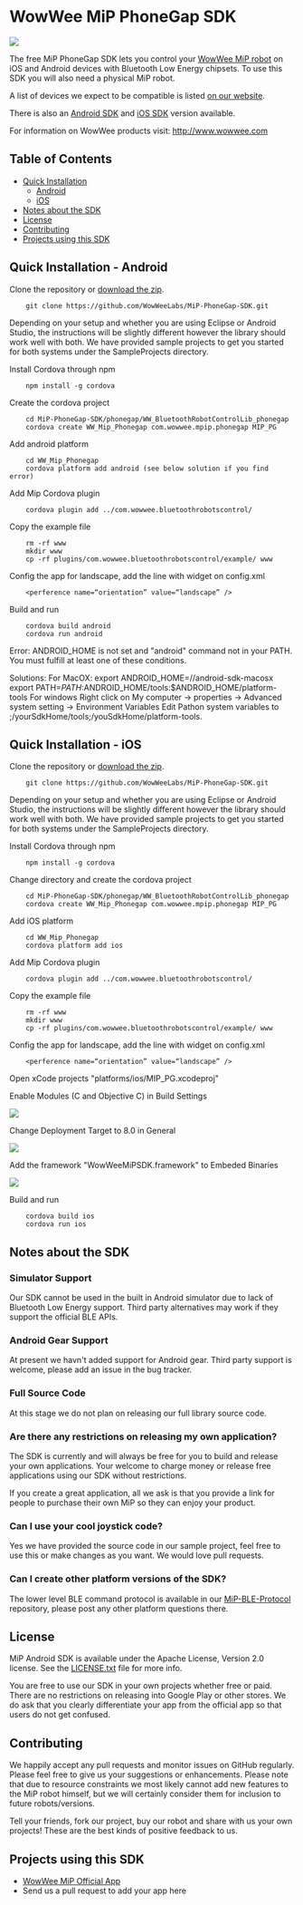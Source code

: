 WowWee MiP PhoneGap SDK
================================

![](images/MiP.png)

The free MiP PhoneGap SDK lets you control your [WowWee MiP robot](http://www.meetmip.com) on iOS and Android devices with Bluetooth Low Energy chipsets. To use this SDK you will also need a physical MiP robot.

A list of devices we expect to be compatible is listed [on our website](http://www.wowwee.com/mip/compatibility).

There is also an [Android SDK](https://github.com/WowWeeLabs/MiP-Android-SDK) and [iOS SDK](https://github.com/WowWeeLabs/MiP-iOS-SDK)  version available.

For information on WowWee products visit: <http://www.wowwee.com>

Table of Contents
---------------------------------------

- [Quick Installation](#)
	- [Android](#quick-installation---android)
	- [iOS](#quick-installation---ios)
- [Notes about the SDK](#notes-about-the-sdk)
- [License](#license)
- [Contributing](#contributing)
- [Projects using this SDK](#projects-using-this-sdk)


Quick Installation - Android
---------------------------------

Clone the repository or [download the zip](https://github.com/WowWeeLabs/MiP-PhoneGap-SDK/archive/master.zip).

		git clone https://github.com/WowWeeLabs/MiP-PhoneGap-SDK.git

Depending on your setup and whether you are using Eclipse or Android Studio, the instructions will be slightly different however the library should work well with both. We have provided sample projects to get you started for both systems under the SampleProjects directory.

Install Cordova through npm

		npm install -g cordova

Create the cordova project

		cd MiP-PhoneGap-SDK/phonegap/WW_BluetoothRobotControlLib_phonegap
		cordova create WW_Mip_Phonegap com.wowwee.mpip.phonegap MIP_PG

Add android platform

		cd WW_Mip_Phonegap
		cordova platform add android (see below solution if you find error)

Add Mip Cordova plugin

		cordova plugin add ../com.wowwee.bluetoothrobotscontrol/

Copy the example file

		rm -rf www
		mkdir www
		cp -rf plugins/com.wowwee.bluetoothrobotscontrol/example/ www

Config the app for landscape, add the line with widget on config.xml

		<perference name=“orientation” value=“landscape” />

Build and run

		cordova build android
		cordova run android

Error:
ANDROID_HOME is not set and "android" command not in your PATH. You must fulfill at least one of these conditions.

Solutions:
For MacOX:
export ANDROID_HOME=/<installation location>/android-sdk-macosx export PATH=${PATH}:$ANDROID_HOME/tools:$ANDROID_HOME/platform-tools
For windows
Right click on My computer -> properties -> Advanced system setting -> Environment Variables Edit Pathon system variables to ;/yourSdkHome/tools;/youSdkHome/platform-tools.


Quick Installation - iOS
---------------------------------

Clone the repository or [download the zip](https://github.com/WowWeeLabs/MiP-PhoneGap-SDK/archive/master.zip).

		git clone https://github.com/WowWeeLabs/MiP-PhoneGap-SDK.git

Depending on your setup and whether you are using Eclipse or Android Studio, the instructions will be slightly different however the library should work well with both. We have provided sample projects to get you started for both systems under the SampleProjects directory.

Install Cordova through npm

		npm install -g cordova

Change directory and create the cordova project

		cd MiP-PhoneGap-SDK/phonegap/WW_BluetoothRobotControlLib_phonegap
		cordova create WW_Mip_Phonegap com.wowwee.mpip.phonegap MIP_PG

Add iOS platform

		cd WW_Mip_Phonegap
		cordova platform add ios

Add Mip Cordova plugin

		cordova plugin add ../com.wowwee.bluetoothrobotscontrol/

Copy the example file

		rm -rf www
		mkdir www
		cp -rf plugins/com.wowwee.bluetoothrobotscontrol/example/ www

Config the app for landscape, add the line with widget on config.xml

		<perference name=“orientation” value=“landscape” />

Open xCode projects "platforms/ios/MIP_PG.xcodeproj"

Enable Modules (C and Objective C) in Build Settings

![](images/enablemodules.png)

Change Deployment Target to 8.0 in General

![](images/deploymenttarget.png)

Add the framework "WowWeeMiPSDK.framework" to Embeded Binaries

![](images/dragiosframework.png)

Build and run

		cordova build ios
		cordova run ios


Notes about the SDK
---------------------------------

### Simulator Support

Our SDK cannot be used in the built in Android simulator due to lack of Bluetooth Low Energy support. Third party alternatives may work if they support the official BLE APIs.

### Android Gear Support

At present we havn't added support for Android gear. Third party support is welcome, please add an issue in the bug tracker.

### Full Source Code

At this stage we do not plan on releasing our full library source code.

### Are there any restrictions on releasing my own application?

The SDK is currently and will always be free for you to build and release your own applications. Your welcome to charge money or release free applications using our SDK without restrictions.

If you create a great application, all we ask is that you provide a link for people to purchase their own MiP so they can enjoy your product.

### Can I use your cool joystick code?

Yes we have provided the source code in our sample project, feel free to use this or make changes as you want. We would love pull requests.

### Can I create other platform versions of the SDK?

The lower level BLE command protocol is available in our [MiP-BLE-Protocol](http://github.com/WowWeeLabs/MiP-BLE-Protocol) repository, please post any other platform questions there.


License
---------------------------------
MiP Android SDK is available under the Apache License, Version 2.0 license. See the [LICENSE.txt](https://raw.githubusercontent.com/WowWeeLabs/MiP-Android-SDK/master/LICENSE.md) file for more info.

You are free to use our SDK in your own projects whether free or paid. There are no restrictions on releasing into Google Play or other stores. We do ask that you clearly differentiate your app from the official app so that users do not get confused.


Contributing
---------------------------------
We happily accept any pull requests and monitor issues on GitHub regularly. Please feel free to give us your suggestions or enhancements. Please note that due to resource constraints we most likely cannot add new features to the MiP robot himself, but we will certainly consider them for inclusion to future robots/versions.

Tell your friends, fork our project, buy our robot and share with us your own projects! These are the best kinds of positive feedback to us.


Projects using this SDK
---------------------------------
* [WowWee MiP Official App](https://play.google.com/store/apps/details?id=com.wowwee.mip&hl=en)
* Send us a pull request to add your app here
